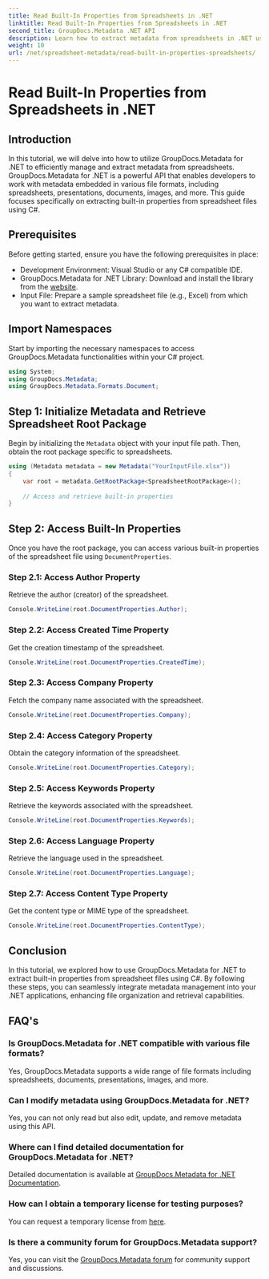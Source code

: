 ```yaml
---
title: Read Built-In Properties from Spreadsheets in .NET
linktitle: Read Built-In Properties from Spreadsheets in .NET
second_title: GroupDocs.Metadata .NET API
description: Learn how to extract metadata from spreadsheets in .NET using GroupDocs.Metadata, enhancing document management and organization in your applications.
weight: 10
url: /net/spreadsheet-metadata/read-built-in-properties-spreadsheets/
---
```


# Read Built-In Properties from Spreadsheets in .NET

## Introduction
In this tutorial, we will delve into how to utilize GroupDocs.Metadata for .NET to efficiently manage and extract metadata from spreadsheets. GroupDocs.Metadata for .NET is a powerful API that enables developers to work with metadata embedded in various file formats, including spreadsheets, presentations, documents, images, and more. This guide focuses specifically on extracting built-in properties from spreadsheet files using C#.
## Prerequisites
Before getting started, ensure you have the following prerequisites in place:
- Development Environment: Visual Studio or any C# compatible IDE.
- GroupDocs.Metadata for .NET Library: Download and install the library from the [website](https://releases.groupdocs.com/metadata/net/).
- Input File: Prepare a sample spreadsheet file (e.g., Excel) from which you want to extract metadata.

## Import Namespaces
Start by importing the necessary namespaces to access GroupDocs.Metadata functionalities within your C# project.
```csharp
using System;
using GroupDocs.Metadata;
using GroupDocs.Metadata.Formats.Document;
```
## Step 1: Initialize Metadata and Retrieve Spreadsheet Root Package
Begin by initializing the `Metadata` object with your input file path. Then, obtain the root package specific to spreadsheets.
```csharp
using (Metadata metadata = new Metadata("YourInputFile.xlsx"))
{
    var root = metadata.GetRootPackage<SpreadsheetRootPackage>();
    
    // Access and retrieve built-in properties
}
```
## Step 2: Access Built-In Properties
Once you have the root package, you can access various built-in properties of the spreadsheet file using `DocumentProperties`.
### Step 2.1: Access Author Property
Retrieve the author (creator) of the spreadsheet.
```csharp
Console.WriteLine(root.DocumentProperties.Author);
```
### Step 2.2: Access Created Time Property
Get the creation timestamp of the spreadsheet.
```csharp
Console.WriteLine(root.DocumentProperties.CreatedTime);
```
### Step 2.3: Access Company Property
Fetch the company name associated with the spreadsheet.
```csharp
Console.WriteLine(root.DocumentProperties.Company);
```
### Step 2.4: Access Category Property
Obtain the category information of the spreadsheet.
```csharp
Console.WriteLine(root.DocumentProperties.Category);
```
### Step 2.5: Access Keywords Property
Retrieve the keywords associated with the spreadsheet.
```csharp
Console.WriteLine(root.DocumentProperties.Keywords);
```
### Step 2.6: Access Language Property
Retrieve the language used in the spreadsheet.
```csharp
Console.WriteLine(root.DocumentProperties.Language);
```
### Step 2.7: Access Content Type Property
Get the content type or MIME type of the spreadsheet.
```csharp
Console.WriteLine(root.DocumentProperties.ContentType);
```

## Conclusion
In this tutorial, we explored how to use GroupDocs.Metadata for .NET to extract built-in properties from spreadsheet files using C#. By following these steps, you can seamlessly integrate metadata management into your .NET applications, enhancing file organization and retrieval capabilities.

## FAQ's
### Is GroupDocs.Metadata for .NET compatible with various file formats?
Yes, GroupDocs.Metadata supports a wide range of file formats including spreadsheets, documents, presentations, images, and more.
### Can I modify metadata using GroupDocs.Metadata for .NET?
Yes, you can not only read but also edit, update, and remove metadata using this API.
### Where can I find detailed documentation for GroupDocs.Metadata for .NET?
Detailed documentation is available at [GroupDocs.Metadata for .NET Documentation](https://tutorials.groupdocs.com/metadata/net/).
### How can I obtain a temporary license for testing purposes?
You can request a temporary license from [here](https://purchase.groupdocs.com/temporary-license/).
### Is there a community forum for GroupDocs.Metadata support?
Yes, you can visit the [GroupDocs.Metadata forum](https://forum.groupdocs.com/c/metadata/14) for community support and discussions.
